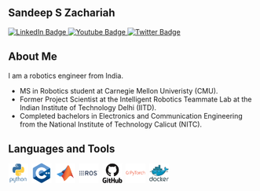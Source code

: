## Sandeep S Zachariah

<div id="badges">
  <a href="https://www.linkedin.com/in/sandeep-zachariah-4100941a7/">
    <img src="https://img.shields.io/badge/LinkedIn-blue?style=for-the-badge&logo=linkedin&logoColor=white" alt="LinkedIn Badge"/>
  </a>
  <a href="https://sandeepzachariah.github.io/">
    <img src="https://img.shields.io/badge/Website-red?style=for-the-badge&logo=github&logoColor=white" alt="Youtube Badge"/>
  </a>
  <a href="https://x.com/Sandeepzac">
    <img src="https://img.shields.io/badge/Twitter-blue?style=for-the-badge&logo=x&logoColor=white" alt="Twitter Badge"/>
  </a>
</div>



## About Me
I am a robotics engineer from India.
- MS in Robotics student at Carnegie Mellon Univeristy (CMU).
- Former Project Scientist at the Intelligent Robotics Teammate Lab
at the Indian Institute of Technology Delhi (IITD). 
- Completed bachelors in Electronics and Communication Engineering from the
National Institute of Technology Calicut (NITC).


## Languages and Tools
<div>
  <img src="Images/python-original-wordmark.svg" title="React" alt="React" width="40" height="40"/>&nbsp;
  <img src="Images/cplusplus-original.svg" title="React" alt="React" width="40" height="40"/>&nbsp;
  <img src="Images/matlab-original.svg" title="React" alt="React" width="40" height="40"/>&nbsp;
  <img src="Images/ros.svg" title="ROS" alt="ROS" width="40" height="40"/>&nbsp;
  <img src="Images/github-original-wordmark.svg" title="React" alt="React" width="40" height="40"/>&nbsp;
  <img src="Images/pytorch-plain-wordmark.svg" title="React" alt="React" width="40" height="40"/>&nbsp;
  <img src="Images/docker-original-wordmark.svg" title="React" alt="React" width="40" height="40"/>&nbsp;

</div>



<!--
**sandeepzachariah/sandeepzachariah** is a ✨ _special_ ✨ repository because its `README.md` (this file) appears on your GitHub profile.

Here are some ideas to get you started:

- 🔭 I’m currently working on ...
- 🌱 I’m currently learning ...
- 👯 I’m looking to collaborate on ...
- 🤔 I’m looking for help with ...
- 💬 Ask me about ...
- 📫 How to reach me: ...
- 😄 Pronouns: ...
- ⚡ Fun fact: ...
-->
